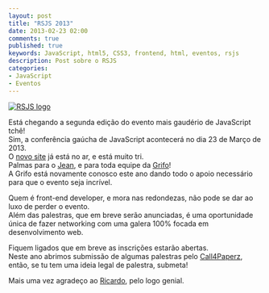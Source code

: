 ```yaml
---
layout: post
title: "RSJS 2013"
date: 2013-02-23 02:00
comments: true
published: true
keywords: JavaScript, html5, CSS3, frontend, html, eventos, rsjs
description: Post sobre o RSJS
categories:
- JavaScript 
- Eventos
---
```


[![RSJS logo](http://jaydson.org/images/logo-rsjs-2013.png)](http://rsjs.org)  

Está chegando a segunda edição do evento mais gaudério de JavaScript tchê!  
Sim, a conferência gaúcha de JavaScript acontecerá no dia 23 de Março de 2013.  
O [novo site](http://rsjs.org) já está no ar, e está muito tri.  
Palmas para o [Jean](http://twitter.com/jcemer), e para toda equipe da [Grifo](http://gri.fo/)!  
A Grifo está novamente conosco este ano dando todo o apoio necessário para que o evento seja incrível.  

Quem é front-end developer, e mora nas redondezas, não pode se dar ao luxo de perder o evento.  
Além das palestras, que em breve serão anunciadas, é uma oportunidade única de fazer networking com uma galera 100% focada em desenvolvimento web.  

Fiquem ligados que em breve as inscrições estarão abertas.  
Neste ano abrimos submissão de algumas palestras pelo [Call4Paperz](http://call4paperz.com/events/rsjs-2013), então, se tu tem uma ideia legal de palestra, submeta!  

Mais uma vez agradeço ao [Ricardo](http://twitter.com/ricardobeat), pelo logo genial.  
